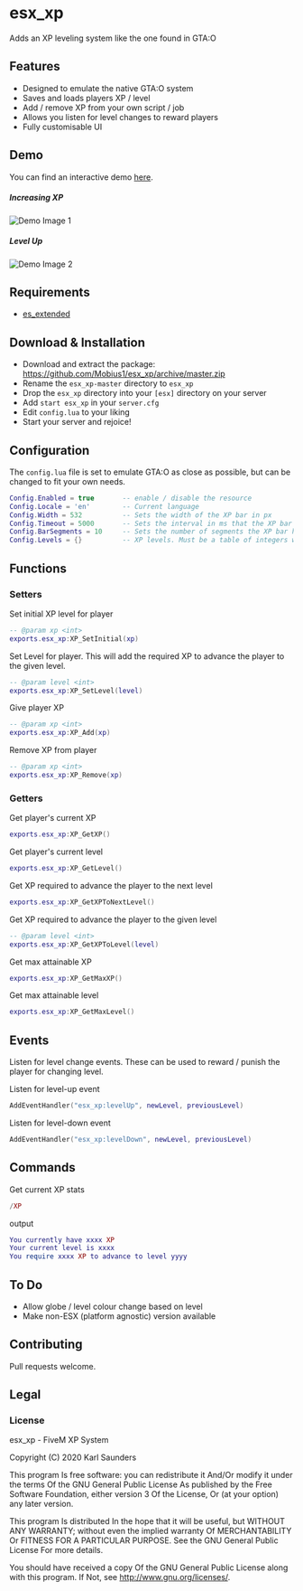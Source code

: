 # esx_xp
Adds an XP leveling system like the one found in GTA:O

## Features
* Designed to emulate the native GTA:O system
* Saves and loads players XP / level
* Add / remove XP from your own script / job
* Allows you listen for level changes to reward players
* Fully customisable UI

## Demo
You can find an interactive demo [here](https://codepen.io/Mobius1/full/yLeMwzO).

##### Increasing XP

![Demo Image 1](https://i.imgur.com/b3T7e5C.gif)

##### Level Up

![Demo Image 2](https://i.imgur.com/0wI0Via.gif)


## Requirements

* [es_extended](https://github.com/ESX-Org/es_extended)

## Download & Installation

* Download and extract the package: https://github.com/Mobius1/esx_xp/archive/master.zip
* Rename the `esx_xp-master` directory to `esx_xp`
* Drop the `esx_xp` directory into your `[esx]` directory on your server
* Add `start esx_xp` in your `server.cfg`
* Edit `config.lua` to your liking
* Start your server and rejoice!

## Configuration

The `config.lua` file is set to emulate GTA:O as close as possible, but can be changed to fit your own needs.

```lua
Config.Enabled = true       -- enable / disable the resource
Config.Locale = 'en'        -- Current language
Config.Width = 532          -- Sets the width of the XP bar in px
Config.Timeout = 5000       -- Sets the interval in ms that the XP bar is shown after updating
Config.BarSegments = 10     -- Sets the number of segments the XP bar has. Native GTA:O is 10
Config.Levels = {}          -- XP levels. Must be a table of integers with the first element being 0.
```

## Functions

### Setters

Set initial XP level for player
```lua
-- @param xp <int>
exports.esx_xp:XP_SetInitial(xp)
```

Set Level for player. This will add the required XP to advance the player to the given level.
```lua
-- @param level <int>
exports.esx_xp:XP_SetLevel(level)
```

Give player XP
```lua
-- @param xp <int>
exports.esx_xp:XP_Add(xp)
```

Remove XP from player
```lua
-- @param xp <int>
exports.esx_xp:XP_Remove(xp)
```

### Getters

Get player's current XP
```lua
exports.esx_xp:XP_GetXP()
```

Get player's current level
```lua
exports.esx_xp:XP_GetLevel()
```

Get XP required to advance the player to the next level
```lua
exports.esx_xp:XP_GetXPToNextLevel()
```

Get XP required to advance the player to the given level
```lua
-- @param level <int>
exports.esx_xp:XP_GetXPToLevel(level)
```

Get max attainable XP
```lua
exports.esx_xp:XP_GetMaxXP()
```

Get max attainable level
```lua
exports.esx_xp:XP_GetMaxLevel()
```

## Events

Listen for level change events. These can be used to reward / punish the player for changing level.

Listen for level-up event
```lua
AddEventHandler("esx_xp:levelUp", newLevel, previousLevel)
```
Listen for level-down event
```lua
AddEventHandler("esx_xp:levelDown", newLevel, previousLevel)
```

## Commands
Get current XP stats
```lua
/XP
```
output
```lua
You currently have xxxx XP
Your current level is xxxx
You require xxxx XP to advance to level yyyy
```

## To Do
* Allow globe / level colour change based on level
* Make non-ESX (platform agnostic) version available

## Contributing
Pull requests welcome.

## Legal

### License

esx_xp - FiveM XP System

Copyright (C) 2020 Karl Saunders

This program Is free software: you can redistribute it And/Or modify it under the terms Of the GNU General Public License As published by the Free Software Foundation, either version 3 Of the License, Or (at your option) any later version.

This program Is distributed In the hope that it will be useful, but WITHOUT ANY WARRANTY; without even the implied warranty Of MERCHANTABILITY Or FITNESS FOR A PARTICULAR PURPOSE. See the GNU General Public License For more details.

You should have received a copy Of the GNU General Public License along with this program. If Not, see http://www.gnu.org/licenses/.